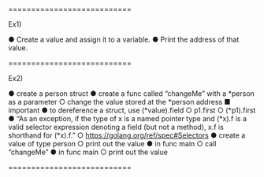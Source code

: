 ===========================

Ex1)

● Create a value and assign it to a variable. 
● Print the address of that value.


===========================

Ex2)

● create a person struct
● create a func called “changeMe” with a *person as a parameter
	○ change the value stored at the *person address
	■ important
		● to dereference a struct, use (*value).field 
			○ p1.first
			○ (*p1).first
		● “As an exception, if the type of x is a named pointer type and (*x).f is a valid selector expression denoting a field (but not a method), x.f is shorthand for (*x).f.”
			○ https://golang.org/ref/spec#Selectors 
● create a value of type person
	○ print out the value
● in func main
	○ call “changeMe”
● in func main
	○ print out the value


===========================


